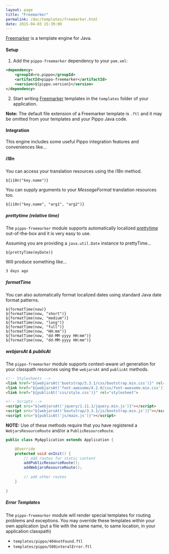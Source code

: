 ```yaml
---
layout: page
title: "Freemarker"
permalink: /doc/templates/freemarker.html
date: 2015-04-03 15:39:09
---
```


[Freemarker][freemarker] is a template engine for Java.

#### Setup

1) Add the `pippo-freemarker` dependency to your `pom.xml`:

```xml
<dependency>
    <groupId>ro.pippo</groupId>
    <artifactId>pippo-freemarker</artifactId>
    <version>${pippo.version}</version>
</dependency>
```

2)  Start writing [Freemarker][freemarker] templates in the `templates` folder of your application.  

**Note:** The default file extension of a Freemarker template is `.ftl` and it may be omitted from your templates and your Pippo Java code.

#### Integration

This engine includes some useful Pippo integration features and conveniences like... 

##### i18n

You can access your translation resources using the i18n method.

```
${i18n("key.name")}
```

You can supply arguments to your *MessageFormat* translation resources too.

```
${i18n("key.name", "arg1", "arg2")}
```

##### prettytime (relative time)

The `pippo-freemarker` module supports automatically localized [prettytime][prettytime] out-of-the-box and it is very easy to use.

Assuming you are providing a `java.util.Date` instance to prettyTime...

```
${prettyTime(myDate)}
```

Will produce something like...

```
3 days ago
```

##### formatTime

You can also automatically format localized dates using standard Java date format patterns.

```
${formatTime(now)}
${formatTime(now, "short")}
${formatTime(now, "medium")}
${formatTime(now, "long")}
${formatTime(now, "full")}
${formatTime(now, "HH:mm")}
${formatTime(now, "dd-MM-yyyy HH:mm")}
${formatTime(now, "dd-MM-yyyy HH:mm")}
```    

##### webjarsAt & publicAt

The `pippo-freemarker` module supports context-aware url generation for your classpath resources using the `webjarsAt` and `publicAt` methods.

```html
<!-- Stylesheets -->
<link href="${webjarsAt('bootstrap/3.3.1/css/bootstrap.min.css')}" rel="stylesheet">
<link href="${webjarsAt('font-awesome/4.2.0/css/font-awesome.min.css')}" rel="stylesheet">
<link href="${publicAt('css/style.css')}" rel="stylesheet">

<!-- Scripts -->
<script src="${webjarsAt('jquery/1.11.1/jquery.min.js')}"></script>
<script src="${webjarsAt('bootstrap/3.3.1/js/bootstrap.min.js')}"></script>
<script src="${publicAt('js/main.js')}"></script>
```

**NOTE:** Use of these methods require that you have registered a `WebjarsResourceRoute` and/or a `PublicResourceRoute`.

```java
public class MyApplication extends Application {

    @Override
    protected void onInit() {
        // add routes for static content
        addPublicResourceRoute();
        addWebjarsResourceRoute();
        
        // add other routes
    }
    
}
```

##### Error Templates

The `pippo-freemarker` module  will render special templates for routing problems and exceptions. 
You may override these templates within your own application (put a file with the same name, to same location, in your application classpath)

- `templates/pippo/404notFound.ftl`
- `templates/pippo/500interalError.ftl`

[freemarker]: http://freemarker.org
[prettytime]: http://ocpsoft.org/prettytime
